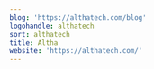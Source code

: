 ```yaml
---
blog: 'https://althatech.com/blog'
logohandle: althatech
sort: althatech
title: Altha
website: 'https://althatech.com/'
---
```

